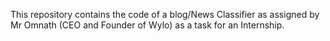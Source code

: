 This repository contains the code of a blog/News Classifier as assigned by Mr Omnath (CEO and Founder of Wylo) as a task for an Internship.
